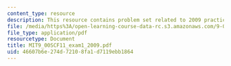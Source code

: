 ```yaml
---
content_type: resource
description: This resource contains problem set related to 2009 practice exam 1 questions.
file: /media/https%3A/open-learning-course-data-rc.s3.amazonaws.com/9-00sc-introduction-to-psychology-fall-2011/46607b6e274d72108fa1d7119ebb1864_MIT9_00SCF11_exam1_2009.pdf
file_type: application/pdf
resourcetype: Document
title: MIT9_00SCF11_exam1_2009.pdf
uid: 46607b6e-274d-7210-8fa1-d7119ebb1864
---
```

